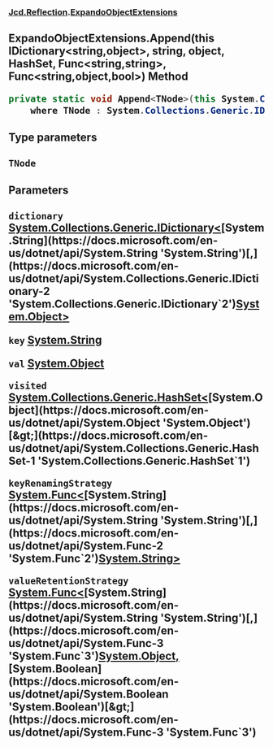 ### [Jcd.Reflection](Jcd.Reflection.md 'Jcd.Reflection').[ExpandoObjectExtensions](ExpandoObjectExtensions.md 'Jcd.Reflection.ExpandoObjectExtensions')

## ExpandoObjectExtensions.Append<TNode>(this IDictionary<string,object>, string, object, HashSet<object>, Func<string,string>, Func<string,object,bool>) Method

```csharp
private static void Append<TNode>(this System.Collections.Generic.IDictionary<string,object> dictionary, string key, object val, System.Collections.Generic.HashSet<object> visited, System.Func<string,string> keyRenamingStrategy, System.Func<string,object,bool> valueRetentionStrategy)
    where TNode : System.Collections.Generic.IDictionary<string, object>, new();
```
#### Type parameters

<a name='Jcd.Reflection.ExpandoObjectExtensions.Append_TNode_(thisSystem.Collections.Generic.IDictionary_string,object_,string,object,System.Collections.Generic.HashSet_object_,System.Func_string,string_,System.Func_string,object,bool_).TNode'></a>

`TNode`
#### Parameters

<a name='Jcd.Reflection.ExpandoObjectExtensions.Append_TNode_(thisSystem.Collections.Generic.IDictionary_string,object_,string,object,System.Collections.Generic.HashSet_object_,System.Func_string,string_,System.Func_string,object,bool_).dictionary'></a>

`dictionary` [System.Collections.Generic.IDictionary&lt;](https://docs.microsoft.com/en-us/dotnet/api/System.Collections.Generic.IDictionary-2 'System.Collections.Generic.IDictionary`2')[System.String](https://docs.microsoft.com/en-us/dotnet/api/System.String 'System.String')[,](https://docs.microsoft.com/en-us/dotnet/api/System.Collections.Generic.IDictionary-2 'System.Collections.Generic.IDictionary`2')[System.Object](https://docs.microsoft.com/en-us/dotnet/api/System.Object 'System.Object')[&gt;](https://docs.microsoft.com/en-us/dotnet/api/System.Collections.Generic.IDictionary-2 'System.Collections.Generic.IDictionary`2')

<a name='Jcd.Reflection.ExpandoObjectExtensions.Append_TNode_(thisSystem.Collections.Generic.IDictionary_string,object_,string,object,System.Collections.Generic.HashSet_object_,System.Func_string,string_,System.Func_string,object,bool_).key'></a>

`key` [System.String](https://docs.microsoft.com/en-us/dotnet/api/System.String 'System.String')

<a name='Jcd.Reflection.ExpandoObjectExtensions.Append_TNode_(thisSystem.Collections.Generic.IDictionary_string,object_,string,object,System.Collections.Generic.HashSet_object_,System.Func_string,string_,System.Func_string,object,bool_).val'></a>

`val` [System.Object](https://docs.microsoft.com/en-us/dotnet/api/System.Object 'System.Object')

<a name='Jcd.Reflection.ExpandoObjectExtensions.Append_TNode_(thisSystem.Collections.Generic.IDictionary_string,object_,string,object,System.Collections.Generic.HashSet_object_,System.Func_string,string_,System.Func_string,object,bool_).visited'></a>

`visited` [System.Collections.Generic.HashSet&lt;](https://docs.microsoft.com/en-us/dotnet/api/System.Collections.Generic.HashSet-1 'System.Collections.Generic.HashSet`1')[System.Object](https://docs.microsoft.com/en-us/dotnet/api/System.Object 'System.Object')[&gt;](https://docs.microsoft.com/en-us/dotnet/api/System.Collections.Generic.HashSet-1 'System.Collections.Generic.HashSet`1')

<a name='Jcd.Reflection.ExpandoObjectExtensions.Append_TNode_(thisSystem.Collections.Generic.IDictionary_string,object_,string,object,System.Collections.Generic.HashSet_object_,System.Func_string,string_,System.Func_string,object,bool_).keyRenamingStrategy'></a>

`keyRenamingStrategy` [System.Func&lt;](https://docs.microsoft.com/en-us/dotnet/api/System.Func-2 'System.Func`2')[System.String](https://docs.microsoft.com/en-us/dotnet/api/System.String 'System.String')[,](https://docs.microsoft.com/en-us/dotnet/api/System.Func-2 'System.Func`2')[System.String](https://docs.microsoft.com/en-us/dotnet/api/System.String 'System.String')[&gt;](https://docs.microsoft.com/en-us/dotnet/api/System.Func-2 'System.Func`2')

<a name='Jcd.Reflection.ExpandoObjectExtensions.Append_TNode_(thisSystem.Collections.Generic.IDictionary_string,object_,string,object,System.Collections.Generic.HashSet_object_,System.Func_string,string_,System.Func_string,object,bool_).valueRetentionStrategy'></a>

`valueRetentionStrategy` [System.Func&lt;](https://docs.microsoft.com/en-us/dotnet/api/System.Func-3 'System.Func`3')[System.String](https://docs.microsoft.com/en-us/dotnet/api/System.String 'System.String')[,](https://docs.microsoft.com/en-us/dotnet/api/System.Func-3 'System.Func`3')[System.Object](https://docs.microsoft.com/en-us/dotnet/api/System.Object 'System.Object')[,](https://docs.microsoft.com/en-us/dotnet/api/System.Func-3 'System.Func`3')[System.Boolean](https://docs.microsoft.com/en-us/dotnet/api/System.Boolean 'System.Boolean')[&gt;](https://docs.microsoft.com/en-us/dotnet/api/System.Func-3 'System.Func`3')